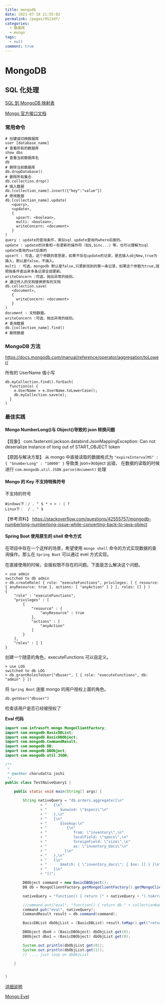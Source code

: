 ```yaml
---
title: mongodb
date: 2021-07-18 21:55:02
permalink: /pages/9513df/
categories: 
  - 数据库
  - mongo
tags: 
  - null
comment: true
---
```

# MongoDB

## SQL 化处理

[SQL 到 MongoDB 映射表](http://www.mongoing.com/docs/reference/sql-comparison.html)

[Mongo 官方接口文档](https://docs.mongodb.com/manual/reference/method/)

### 常用命令

```shell
# 创建或切换数据库
user [database_name]
# 查看所有的数据库
show dbs
# 查看当前数据库名
db
# 删除当前数据库
db.dropDatabase()
# 删除所有集合
db.collection.drop()
# 插入数据
db.[collection_name].insert({"key":"value"})
# 修改数据
db.[collection_name].update(
   <query>,
   <update>,
   {
     upsert: <boolean>,
     multi: <boolean>,
     writeConcern: <document>
   }
)
query : update的查询条件，类似sql update查询内where后面的。
update : update的对象和一些更新的操作符（如$,$inc...）等，也可以理解为sql update查询内set后面的
upsert : 可选，这个参数的意思是，如果不存在update的记录，是否插入objNew,true为插入，默认是false，不插入。
multi : 可选，mongodb 默认是false,只更新找到的第一条记录，如果这个参数为true,就把按条件查出来多条记录全部更新。
writeConcern :可选，抛出异常的级别。
# 通过传入的文档替换原有的文档
db.collection.save(
   <document>,
   {
     writeConcern: <document>
   }
)
document : 文档数据。
writeConcern :可选，抛出异常的级别。
# 查询数据
db.[collection_name].find()
# 删除数据

```

### MongoDB 方法

https://docs.mongodb.com/manual/reference/operator/aggregation/toLower/

所有的 UserName 值小写

```shell
db.myCollection.find().forEach(
  function(e) {
    e.UserName = e.UserName.toLowerCase();
    db.myCollection.save(e);
  }
)
```

### 最佳实践

#### Mongo NumberLong()与 Object()导致的 json 转换问题

【现象】
com.fasterxml.jackson.databind.JsonMappingException: Can not deserialize instance of long out of START_OBJECT token

【原因与解决方案】
从 mongo 中直接读取的数据格式为 `"expireIntervalMS" : { "$numberLong" : "10000" }` 导致类 json=》object 出错，
在数据的读取的时候进行 `com.mongodb.util.JSON.parse(document)` 处理

#### Mongo 的 Key 不支持特殊符号

不支持的符号

```
Windows下：/ . " $ * < > : | ?
Linux下：  / . " $
```

【参考资料】
https://stackoverflow.com/questions/42555757/mongodb-numberlong-numberlong-issue-while-converting-back-to-java-object

#### Spring Boot 使用原生的 shell 命令方式

在项目中存在一个这样的场景，希望使用 `mongo shell` 命令的方式实现数据的查询操作。那么在 `Spring Boot` 可以通过 evel 方式实现。

在直接使用的时候，会报权限不存在的问题。下面是怎么解决这个问题。

```
> use admin
switched to db admin
> db.createRole( { role: "executeFunctions", privileges: [ { resource: { anyResource: true }, actions: [ "anyAction" ] } ], roles: [] } )
{
    "role" : "executeFunctions",
    "privileges" : [
        {
            "resource" : {
                "anyResource" : true
            },
            "actions" : [
                "anyAction"
            ]
        }
    ],
    "roles" : [ ]
}
```

创建一个随意的角色，executeFunctions 可以自定义。

```
> use LOG
switched to db LOG
> db.grantRolesToUser("dbuser", [ { role: "executeFunctions", db: "admin" } ])
```

将 `Spring Boot` 连接 mongo 的用户授权上面的角色。

```
db.getUser("dbuser")
```

检查该用户是否已经被授权了

**Eval 代码**

```java
import com.infrasoft.mongo.MongoClientFactory;
import com.mongodb.BasicDBList;
import com.mongodb.BasicDBObject;
import com.mongodb.CommandResult;
import com.mongodb.DB;
import com.mongodb.DBObject;
import com.mongodb.util.JSON;

/**
 *
 * @author charudatta.joshi
 */
public class TestNaiveQuery1 {

    public static void main(String[] args) {

        String nativeQuery = "db.orders.aggregate([\n"
                + "   {\n"
                + "      $unwind: \"$specs\"\n"
                + "   },\n"
                + "   {\n"
                + "      $lookup:\n"
                + "         {\n"
                + "            from: \"inventory\",\n"
                + "            localField: \"specs\",\n"
                + "            foreignField: \"size\",\n"
                + "            as: \"inventory_docs\"\n"
                + "        }\n"
                + "   },\n"
                + "   {\n"
                + "      $match: { \"inventory_docs\": { $ne: [] } }\n"
                + "   }\n"
                + "])";

        DBObject command = new BasicDBObject();
        DB db = MongoClientFactory.getMongoClientFactory().getMongoClient().getDB("frms_data_demo");

        nativeQuery = "function() { return (" + nativeQuery + ").toArray(); }";

        //command.put("eval", "function() { return db." + collectionName + ".find(); }");
        command.put("eval", nativeQuery);
        CommandResult result = db.command(command);

        BasicDBList dbObjList = (BasicDBList) result.toMap().get("retval");

        DBObject dbo0 = (BasicDBObject) dbObjList.get(0);
        DBObject dbo1 = (BasicDBObject) dbObjList.get(0);

        System.out.println(dbObjList.get(0));
        System.out.println(dbObjList.get(1));
        // .... just loop on dbObjList

    }


}
```

[详细说明](https://www.claudiokuenzler.com/blog/555/allow-mongodb-user-execute-command-eval-mongodb-3.x#.W_PnqpMzbOR)

[Mongo Evel](https://stackoverflow.com/questions/47093563/how-to-execute-mongodb-native-query-json-using-mongo-java-driver-only)
